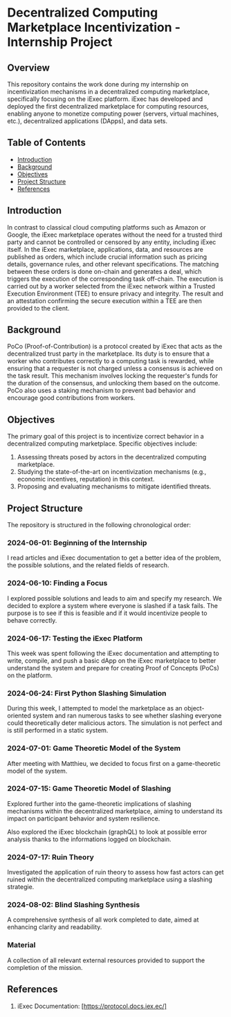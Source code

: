 # Decentralized Computing Marketplace Incentivization - Internship Project

## Overview

This repository contains the work done during my internship on incentivization mechanisms in a decentralized computing marketplace, specifically focusing on the iExec platform. iExec has developed and deployed the first decentralized marketplace for computing resources, enabling anyone to monetize computing power (servers, virtual machines, etc.), decentralized applications (DApps), and data sets.

## Table of Contents
- [Introduction](#introduction)
- [Background](#background)
- [Objectives](#objectives)
- [Project Structure](#project-structure)
- [References](#references)

## Introduction

In contrast to classical cloud computing platforms such as Amazon or Google, the iExec marketplace operates without the need for a trusted third party and cannot be controlled or censored by any entity, including iExec itself. In the iExec marketplace, applications, data, and resources are published as orders, which include crucial information such as pricing details, governance rules, and other relevant specifications. The matching between these orders is done on-chain and generates a deal, which triggers the execution of the corresponding task off-chain. The execution is carried out by a worker selected from the iExec network within a Trusted Execution Environment (TEE) to ensure privacy and integrity. The result and an attestation confirming the secure execution within a TEE are then provided to the client.

## Background

PoCo (Proof-of-Contribution) is a protocol created by iExec that acts as the decentralized trust party in the marketplace. Its duty is to ensure that a worker who contributes correctly to a computing task is rewarded, while ensuring that a requester is not charged unless a consensus is achieved on the task result. This mechanism involves locking the requester's funds for the duration of the consensus, and unlocking them based on the outcome. PoCo also uses a staking mechanism to prevent bad behavior and encourage good contributions from workers.

## Objectives

The primary goal of this project is to incentivize correct behavior in a decentralized computing marketplace. Specific objectives include:
1. Assessing threats posed by actors in the decentralized computing marketplace.
2. Studying the state-of-the-art on incentivization mechanisms (e.g., economic incentives, reputation) in this context.
3. Proposing and evaluating mechanisms to mitigate identified threats.

## Project Structure

The repository is structured in the following chronological order:

### 2024-06-01: Beginning of the Internship
I read articles and iExec documentation to get a better idea of the problem, the possible solutions, and the related fields of research.

### 2024-06-10: Finding a Focus
I explored possible solutions and leads to aim and specify my research. We decided to explore a system where everyone is slashed if a task fails. The purpose is to see if this is feasible and if it would incentivize people to behave correctly.

### 2024-06-17: Testing the iExec Platform
This week was spent following the iExec documentation and attempting to write, compile, and push a basic dApp on the iExec marketplace to better understand the system and prepare for creating Proof of Concepts (PoCs) on the platform.

### 2024-06-24: First Python Slashing Simulation
During this week, I attempted to model the marketplace as an object-oriented system and ran numerous tasks to see whether slashing everyone could theoretically deter malicious actors. The simulation is not perfect and is still performed in a static system.

### 2024-07-01: Game Theoretic Model of the System
After meeting with Matthieu, we decided to focus first on a game-theoretic model of the system.

### 2024-07-15: Game Theoretic Model of Slashing
Explored further into the game-theoretic implications of slashing mechanisms within the decentralized marketplace, aiming to understand its impact on participant behavior and system resilience.  

Also explored the iExec blockchain (graphQL) to look at possible error analysis thanks to the informations logged on blockchain.  

### 2024-07-17: Ruin Theory
Investigated the application of ruin theory to assess how fast actors can get ruined within the decentralized computing marketplace using a slashing strategie.

### 2024-08-02: Blind Slashing Synthesis
A comprehensive synthesis of all work completed to date, aimed at enhancing clarity and readability.

### Material
A collection of all relevant external resources provided to support the completion of the mission.  

## References

1. iExec Documentation: [https://protocol.docs.iex.ec/]
